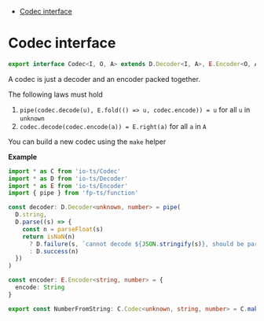 <!-- START doctoc generated TOC please keep comment here to allow auto update -->
<!-- DON'T EDIT THIS SECTION, INSTEAD RE-RUN doctoc TO UPDATE -->

- [Codec interface](#codec-interface)

<!-- END doctoc generated TOC please keep comment here to allow auto update -->

# Codec interface

```ts
export interface Codec<I, O, A> extends D.Decoder<I, A>, E.Encoder<O, A> {}
```

A codec is just a decoder and an encoder packed together.

The following laws must hold

1. `pipe(codec.decode(u), E.fold(() => u, codec.encode)) = u` for all `u` in `unknown`
2. `codec.decode(codec.encode(a)) = E.right(a)` for all `a` in `A`

You can build a new codec using the `make` helper

**Example**

```ts
import * as C from 'io-ts/Codec'
import * as D from 'io-ts/Decoder'
import * as E from 'io-ts/Encoder'
import { pipe } from 'fp-ts/function'

const decoder: D.Decoder<unknown, number> = pipe(
  D.string,
  D.parse((s) => {
    const n = parseFloat(s)
    return isNaN(n)
      ? D.failure(s, `cannot decode ${JSON.stringify(s)}, should be parsable into a number`)
      : D.success(n)
  })
)

const encoder: E.Encoder<string, number> = {
  encode: String
}

export const NumberFromString: C.Codec<unknown, string, number> = C.make(decoder, encoder)
```
